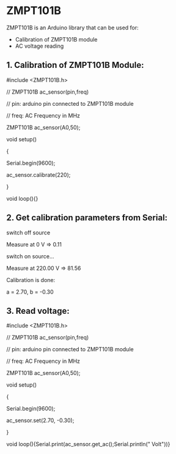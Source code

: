 # ZMPT101B
ZMPT101B is an Arduino library that can be used for:
 - Calibration of ZMPT101B module
 - AC voltage reading
## 1. Calibration of ZMPT101B Module:
#include <ZMPT101B.h>

// ZMPT101B ac_sensor(pin,freq)

// pin: arduino pin connected to ZMPT101B module

// freq: AC Frequency in MHz

ZMPT101B ac_sensor(A0,50);

void setup()

{

  Serial.begin(9600);
  
  ac_sensor.calibrate(220);
  
}

void loop(){}

## 2. Get calibration parameters from Serial:
switch off source

Measure at 0 V => 0.11

switch on source...

Measure at 220.00 V => 81.56

Calibration is done:

a = 2.70, b = -0.30

## 3. Read voltage:
#include <ZMPT101B.h>

// ZMPT101B ac_sensor(pin,freq)

// pin: arduino pin connected to ZMPT101B module

// freq: AC Frequency in MHz

ZMPT101B ac_sensor(A0,50);

void setup()

{

  Serial.begin(9600);
  
  ac_sensor.set(2.70, -0.30);
  
}

void loop(){Serial.print(ac_sensor.get_ac();Serial.println(" Volt"))}
